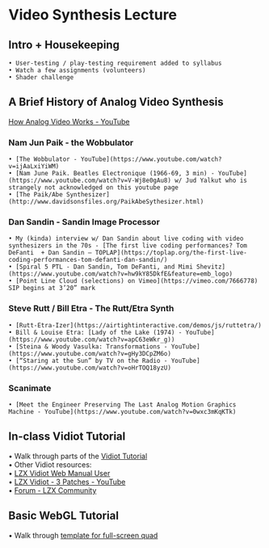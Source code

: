 # Video Synthesis Lecture
## Intro + Housekeeping
	• User-testing / play-testing requirement added to syllabus
	• Watch a few assignments (volunteers)
	• Shader challenge

## A Brief History of Analog Video Synthesis
[How Analog Video Works - YouTube](https://www.youtube.com/watch?v=r38nVmxBfvM&list=RDijAaLxiYiWM&index=22)  

### Nam Jun Paik - the Wobbulator  
	• [The Wobbulator - YouTube](https://www.youtube.com/watch?v=ijAaLxiYiWM)  
	• [Nam June Paik. Beatles Electronique (1966-69, 3 min) - YouTube](https://www.youtube.com/watch?v=V-Wj8e0gAu8) w/ Jud Yalkut who is strangely not acknowledged on this youtube page  
	• [The Paik/Abe Synthesizer](http://www.davidsonsfiles.org/PaikAbeSythesizer.html)  
### Dan Sandin - Sandin Image Processor  
	• My (kinda) interview w/ Dan Sandin about live coding with video synthesizers in the 70s - [The first live coding performances? Tom DeFanti  + Dan Sandin – TOPLAP](https://toplap.org/the-first-live-coding-performances-tom-defanti-dan-sandin/)  
	• [Spiral 5 PTL - Dan Sandin, Tom DeFanti, and Mimi Shevitz](https://www.youtube.com/watch?v=hw9kY85DkfE&feature=emb_logo)  
	• [Point Line Cloud (selections) on Vimeo](https://vimeo.com/7666778)  SIP begins at 3’20” mark
### Steve Rutt / Bill Etra - The Rutt/Etra Synth  
	• [Rutt-Etra-Izer](https://airtightinteractive.com/demos/js/ruttetra/)  
	• Bill & Louise Etra: [Lady of the Lake (1974) - YouTube](https://www.youtube.com/watch?v=apC63eWkr_g))  
	• [Steina & Woody Vasulka: Transformations - YouTube](https://www.youtube.com/watch?v=gHy3DCpZM6o)  
	• [“Staring at the Sun” by TV on the Radio - YouTube](https://www.youtube.com/watch?v=oHrTOQ18yzU)  
### Scanimate  
	• [Meet the Engineer Preserving The Last Analog Motion Graphics Machine - YouTube](https://www.youtube.com/watch?v=0wxc3mKqKTk)  

## In-class Vidiot Tutorial
• Walk through parts of the [Vidiot Tutorial](./vidiot_tutorial.md)  
• Other Vidiot resources:  
	• [LZX Vidiot Web Manual User](https://usermanual.wiki/Document/Vidiot20User20Manual.606549773/view)  
	• [LZX Vidiot - 3 Patches - YouTube](https://www.youtube.com/watch?v=ZqQTpbqs-ek)  
	• [Forum - LZX Community](https://community.lzxindustries.net/c/forum)  
	
## Basic WebGL Tutorial  
• Walk through [template for full-screen quad](./webgl_template.html)
